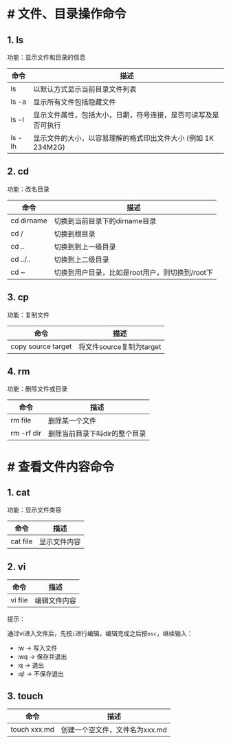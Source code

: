 # # 文件、目录操作命令

## 1. ls

功能：显示文件和目录的信息

| 命令     | 描述                                    |
| ------ | ------------------------------------- |
| ls     | 以默认方式显示当前目录文件列表                       |
| ls -a  | 显示所有文件包括隐藏文件                          |
| ls -l  | 显示文件属性，包括大小，日期，符号连接，是否可读写及是否可执行       |
| ls -lh | 显示文件的大小，以容易理解的格式印出文件大小 (例如 1K 234M2G) |

## 2. cd

功能：改名目录

| 命令         | 描述                           |
| ---------- | ---------------------------- |
| cd dirname | 切换到当前目录下的dirname目录           |
| cd /       | 切换到根目录                       |
| cd ..      | 切换到到上一级目录                    |
| cd ../..   | 切换到上二级目录                     |
| cd ~       | 切换到用户目录，比如是root用户，则切换到/root下 |

## 3. cp 

功能：复制文件

| 命令                 | 描述                 |
| ------------------ | ------------------ |
| copy source target | 将文件source复制为target |

## 4. rm

功能：删除文件或目录

| 命令         | 描述               |
| ---------- | ---------------- |
| rm file    | 删除某一个文件          |
| rm -rf dir | 删除当前目录下叫dir的整个目录 |

# # 查看文件内容命令

## 1. cat

功能：显示文件类容

| 命令       | 描述     |
| -------- | ------ |
| cat file | 显示文件内容 |

## 2. vi

| 命令      | 描述     |
| ------- | ------ |
| vi file | 编辑文件内容 |

提示：

通过vi进入文件后，先按`i`进行编辑，编辑完成之后按`esc`，继续输入：

- :w   -> 写入文件
- :wq -> 保存并退出
- :q    -> 退出
- :q!   -> 不保存退出

## 3. touch

| 命令           | 描述                 |
| ------------ | ------------------ |
| touch xxx.md | 创建一个空文件，文件名为xxx.md |



















